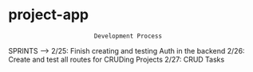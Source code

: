 # project-app

							Development Process

SPRINTS --> 
	2/25:
		Finish creating and testing Auth in the backend 
	2/26:
		Create and test all routes for CRUDing Projects
	2/27:
		CRUD Tasks
